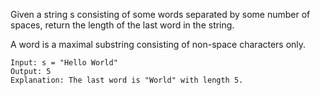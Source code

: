 Given a string s consisting of some words separated by some number of spaces, return the length of the last word in the string.

A word is a maximal substring consisting of non-space characters only.

```
Input: s = "Hello World"
Output: 5
Explanation: The last word is "World" with length 5.
```